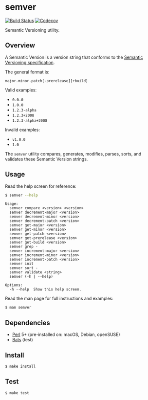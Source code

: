 # semver

[![Build Status](https://travis-ci.com/chriskilding/semver.svg?branch=master)](https://travis-ci.com/chriskilding/semver)
[![Codecov](https://codecov.io/gh/chriskilding/semver/branch/master/graph/badge.svg)](https://codecov.io/gh/chriskilding/semver)

Semantic Versioning utility.

## Overview

A Semantic Version is a version string that conforms to the [Semantic Versioning specification](https://semver.org/).

The general format is:

    major.minor.patch[-prerelease][+build]

Valid examples:

- `0.0.0`
- `1.0.0`
- `1.2.3-alpha`
- `1.2.3+2008`
- `1.2.3-alpha+2008`

Invalid examples:

- `v1.0.0`
- `1.0`

The `semver` utility compares, generates, modifies, parses, sorts, and validates these Semantic Version strings.

## Usage

Read the help screen for reference:

```bash
$ semver --help
```
    
    Usage:
      semver compare <version> <version>
      semver decrement-major <version>
      semver decrement-minor <version>
      semver decrement-patch <version>
      semver get-major <version>
      semver get-minor <version>
      semver get-patch <version>
      semver get-prerelease <version>
      semver get-build <version>
      semver grep -
      semver increment-major <version>
      semver increment-minor <version>
      semver increment-patch <version>
      semver init
      semver sort -
      semver validate <string>
      semver (-h | --help)
    
    Options:
      -h --help  Show this help screen.

Read the man page for full instructions and examples:

```bash
$ man semver
```

## Dependencies

- [Perl](http://www.perl.org) 5+ (pre-installed on: macOS, Debian, openSUSE)
- [Bats](https://github.com/bats-core/bats-core) (test)

## Install

```bash
$ make install
```

## Test

```bash
$ make test
```

